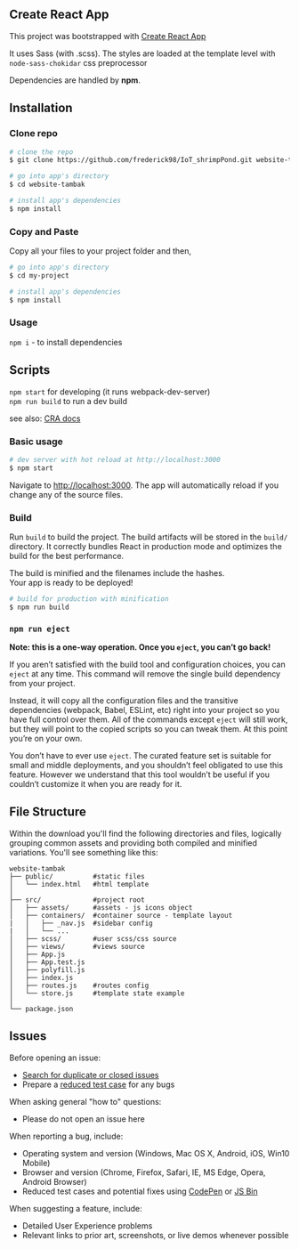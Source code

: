 ## Create React App

This project was bootstrapped with [Create React App](https://github.com/facebook/create-react-app)

It uses Sass (with .scss). The styles are loaded at the template level with `node-sass-chokidar` css preprocessor

Dependencies are handled by **npm**.

## Installation

### Clone repo

```bash
# clone the repo
$ git clone https://github.com/frederick98/IoT_shrimpPond.git website-tambak

# go into app's directory
$ cd website-tambak

# install app's dependencies
$ npm install
```

### Copy and Paste

Copy all your files to your project folder and then,

```bash
# go into app's directory
$ cd my-project

# install app's dependencies
$ npm install
```

### Usage

`npm i` - to install dependencies

## Scripts

`npm start` for developing (it runs webpack-dev-server)  
`npm run build` to run a dev build

see also:
[CRA docs](https://create-react-app.dev/docs/getting-started)

### Basic usage

```bash
# dev server with hot reload at http://localhost:3000
$ npm start
```

Navigate to [http://localhost:3000](http://localhost:3000). The app will automatically reload if you change any of the source files.

### Build

Run `build` to build the project. The build artifacts will be stored in the `build/` directory.
It correctly bundles React in production mode and optimizes the build for the best performance.

The build is minified and the filenames include the hashes.\
Your app is ready to be deployed!

```bash
# build for production with minification
$ npm run build
```

### `npm run eject`

**Note: this is a one-way operation. Once you `eject`, you can’t go back!**

If you aren’t satisfied with the build tool and configuration choices, you can `eject` at any time. This command will remove the single build dependency from your project.

Instead, it will copy all the configuration files and the transitive dependencies (webpack, Babel, ESLint, etc) right into your project so you have full control over them. All of the commands except `eject` will still work, but they will point to the copied scripts so you can tweak them. At this point you’re on your own.

You don’t have to ever use `eject`. The curated feature set is suitable for small and middle deployments, and you shouldn’t feel obligated to use this feature. However we understand that this tool wouldn’t be useful if you couldn’t customize it when you are ready for it.

## File Structure

Within the download you'll find the following directories and files, logically grouping common assets and providing both compiled and minified variations. You'll see something like this:

```
website-tambak
├── public/          #static files
│   └── index.html   #html template
│
├── src/             #project root
│   ├── assets/      #assets - js icons object
│   ├── containers/  #container source - template layout
|   │   ├── _nav.js  #sidebar config
|   │   └── ...
│   ├── scss/        #user scss/css source
│   ├── views/       #views source
│   ├── App.js
│   ├── App.test.js
│   ├── polyfill.js
│   ├── index.js
│   ├── routes.js    #routes config
│   └── store.js     #template state example
│
└── package.json
```

## Issues

Before opening an issue:

- [Search for duplicate or closed issues](https://github.com/frederick98/IoT_shrimpPond/issues)
- Prepare a [reduced test case](https://css-tricks.com/reduced-test-cases/) for any bugs

When asking general "how to" questions:

- Please do not open an issue here

When reporting a bug, include:

- Operating system and version (Windows, Mac OS X, Android, iOS, Win10 Mobile)
- Browser and version (Chrome, Firefox, Safari, IE, MS Edge, Opera, Android Browser)
- Reduced test cases and potential fixes using [CodePen](https://codepen.io/) or [JS Bin](https://jsbin.com/)

When suggesting a feature, include:

- Detailed User Experience problems
- Relevant links to prior art, screenshots, or live demos whenever possible
